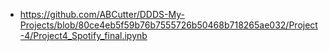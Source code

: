 - https://github.com/ABCutter/DDDS-My-Projects/blob/80ce4eb5f59b76b7555726b50468b718265ae032/Project-4/Project4_Spotify_final.ipynb


